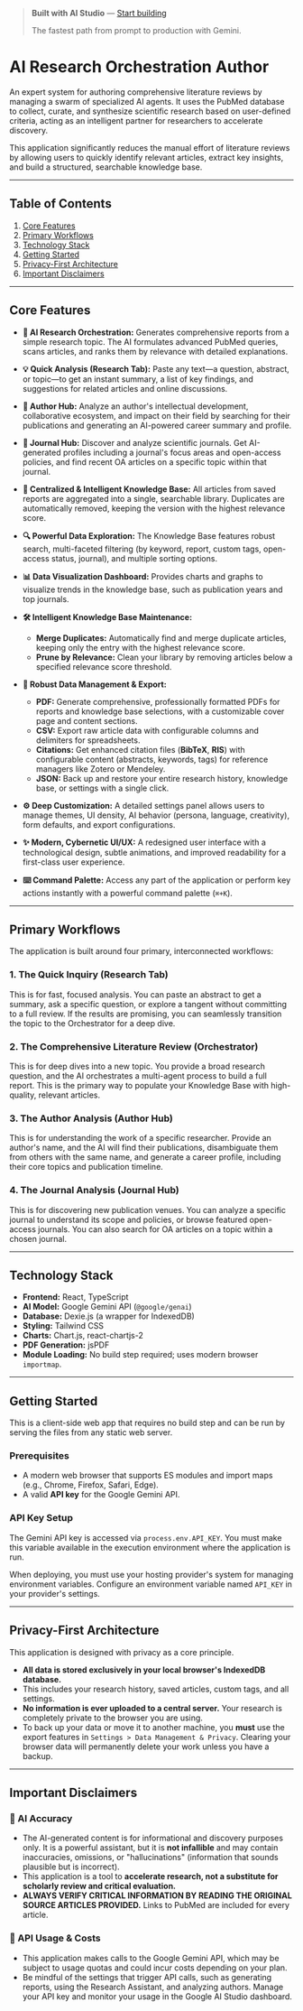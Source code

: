 > **Built with AI Studio** — [Start building](https://aistudio.google.com/apps?source=user)
>
> The fastest path from prompt to production with Gemini.

# AI Research Orchestration Author

An expert system for authoring comprehensive literature reviews by managing a swarm of specialized AI agents. It uses the PubMed database to collect, curate, and synthesize scientific research based on user-defined criteria, acting as an intelligent partner for researchers to accelerate discovery.

This application significantly reduces the manual effort of literature reviews by allowing users to quickly identify relevant articles, extract key insights, and build a structured, searchable knowledge base.

***

## Table of Contents

1.  [Core Features](#core-features)
2.  [Primary Workflows](#primary-workflows)
3.  [Technology Stack](#technology-stack)
4.  [Getting Started](#getting-started)
5.  [Privacy-First Architecture](#privacy-first-architecture)
6.  [Important Disclaimers](#important-disclaimers)

---

## Core Features

-   **🤖 AI Research Orchestration:** Generates comprehensive reports from a simple research topic. The AI formulates advanced PubMed queries, scans articles, and ranks them by relevance with detailed explanations.

-   **💡 Quick Analysis (Research Tab):** Paste any text—a question, abstract, or topic—to get an instant summary, a list of key findings, and suggestions for related articles and online discussions.

-   **👤 Author Hub:** Analyze an author's intellectual development, collaborative ecosystem, and impact on their field by searching for their publications and generating an AI-powered career summary and profile.

-   **📖 Journal Hub:** Discover and analyze scientific journals. Get AI-generated profiles including a journal's focus areas and open-access policies, and find recent OA articles on a specific topic within that journal.

-   **🧠 Centralized & Intelligent Knowledge Base:** All articles from saved reports are aggregated into a single, searchable library. Duplicates are automatically removed, keeping the version with the highest relevance score.

-   **🔍 Powerful Data Exploration:** The Knowledge Base features robust search, multi-faceted filtering (by keyword, report, custom tags, open-access status, journal), and multiple sorting options.

-   **📊 Data Visualization Dashboard:** Provides charts and graphs to visualize trends in the knowledge base, such as publication years and top journals.

-   **🛠️ Intelligent Knowledge Base Maintenance:**
    -   **Merge Duplicates:** Automatically find and merge duplicate articles, keeping only the entry with the highest relevance score.
    -   **Prune by Relevance:** Clean your library by removing articles below a specified relevance score threshold.

-   **💾 Robust Data Management & Export:**
    -   **PDF:** Generate comprehensive, professionally formatted PDFs for reports and knowledge base selections, with a customizable cover page and content sections.
    -   **CSV:** Export raw article data with configurable columns and delimiters for spreadsheets.
    -   **Citations:** Get enhanced citation files (**BibTeX**, **RIS**) with configurable content (abstracts, keywords, tags) for reference managers like Zotero or Mendeley.
    -   **JSON:** Back up and restore your entire research history, knowledge base, or settings with a single click.

-   **⚙️ Deep Customization:** A detailed settings panel allows users to manage themes, UI density, AI behavior (persona, language, creativity), form defaults, and export configurations.

-   **✨ Modern, Cybernetic UI/UX:** A redesigned user interface with a technological design, subtle animations, and improved readability for a first-class user experience.

-   **⌨️ Command Palette:** Access any part of the application or perform key actions instantly with a powerful command palette (`⌘+K`).

---

## Primary Workflows

The application is built around four primary, interconnected workflows:

### 1. The Quick Inquiry (Research Tab)
This is for fast, focused analysis. You can paste an abstract to get a summary, ask a specific question, or explore a tangent without committing to a full review. If the results are promising, you can seamlessly transition the topic to the Orchestrator for a deep dive.

### 2. The Comprehensive Literature Review (Orchestrator)
This is for deep dives into a new topic. You provide a broad research question, and the AI orchestrates a multi-agent process to build a full report. This is the primary way to populate your Knowledge Base with high-quality, relevant articles.

### 3. The Author Analysis (Author Hub)
This is for understanding the work of a specific researcher. Provide an author's name, and the AI will find their publications, disambiguate them from others with the same name, and generate a career profile, including their core topics and publication timeline.

### 4. The Journal Analysis (Journal Hub)
This is for discovering new publication venues. You can analyze a specific journal to understand its scope and policies, or browse featured open-access journals. You can also search for OA articles on a topic within a chosen journal.

---

## Technology Stack

-   **Frontend:** React, TypeScript
-   **AI Model:** Google Gemini API (`@google/genai`)
-   **Database:** Dexie.js (a wrapper for IndexedDB)
-   **Styling:** Tailwind CSS
-   **Charts:** Chart.js, react-chartjs-2
-   **PDF Generation:** jsPDF
-   **Module Loading:** No build step required; uses modern browser `importmap`.

---

## Getting Started

This is a client-side web app that requires no build step and can be run by serving the files from any static web server.

### Prerequisites

-   A modern web browser that supports ES modules and import maps (e.g., Chrome, Firefox, Safari, Edge).
-   A valid **API key** for the Google Gemini API.

### API Key Setup

The Gemini API key is accessed via `process.env.API_KEY`. You must make this variable available in the execution environment where the application is run.

When deploying, you must use your hosting provider's system for managing environment variables. Configure an environment variable named `API_KEY` in your provider's settings.

---

## Privacy-First Architecture

This application is designed with privacy as a core principle.

-   **All data is stored exclusively in your local browser's IndexedDB database.**
-   This includes your research history, saved articles, custom tags, and all settings.
-   **No information is ever uploaded to a central server.** Your research is completely private to the browser you are using.
-   To back up your data or move it to another machine, you **must** use the export features in `Settings > Data Management & Privacy`. Clearing your browser data will permanently delete your work unless you have a backup.

---

## Important Disclaimers

### 🔴 AI Accuracy

-   The AI-generated content is for informational and discovery purposes only. It is a powerful assistant, but it is **not infallible** and may contain inaccuracies, omissions, or "hallucinations" (information that sounds plausible but is incorrect).
-   This application is a tool to **accelerate research, not a substitute for scholarly review and critical evaluation.**
-   **ALWAYS VERIFY CRITICAL INFORMATION BY READING THE ORIGINAL SOURCE ARTICLES PROVIDED.** Links to PubMed are included for every article.

### 🔵 API Usage & Costs

-   This application makes calls to the Google Gemini API, which may be subject to usage quotas and could incur costs depending on your plan.
-   Be mindful of the settings that trigger API calls, such as generating reports, using the Research Assistant, and analyzing authors. Manage your API key and monitor your usage in the Google AI Studio dashboard.
